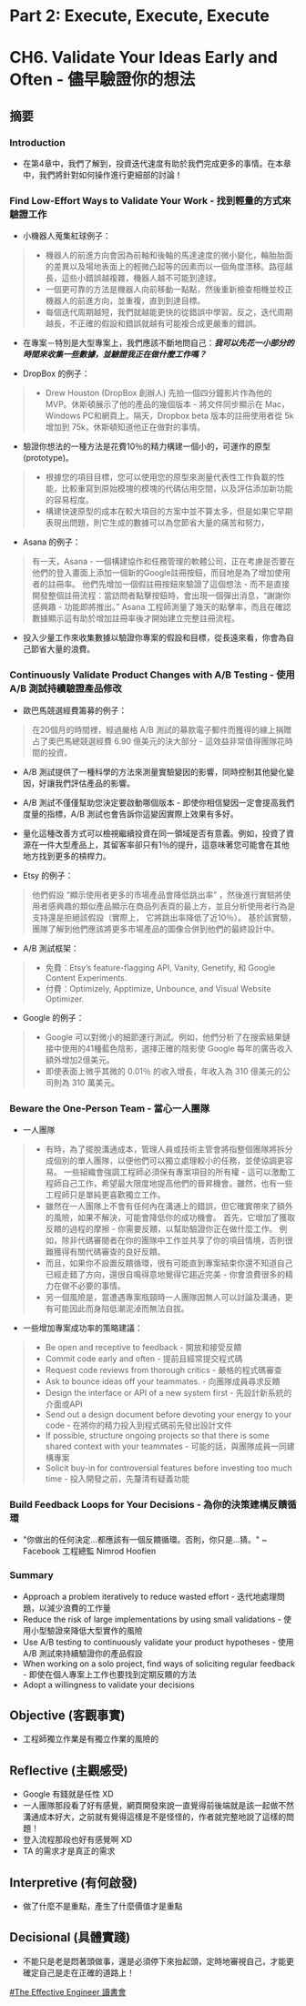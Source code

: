 # Part 2: Execute, Execute, Execute

# CH6. Validate Your Ideas Early and Often - 儘早驗證你的想法

## 摘要

### Introduction

* 在第4章中，我們了解到，投資迭代速度有助於我們完成更多的事情。在本章中，我們將針對如何操作進行更細部的討論！

### Find Low-Effort Ways to Validate Your Work - 找到輕量的方式來驗證工作

* 小機器人蒐集紅球例子：
> * 機器人的前進方向會因為前軸和後軸的馬達速度的微小變化，輪胎胎面的差異以及場地表面上的輕微凸起等的因素而以一個角度漂移。路徑越長，這些小錯誤越複雜，機器人越不可能到達球。
> * 一個更可靠的方法是機器人向前移動一點點，然後重新檢查相機並校正機器人的前進方向，並重複，直到到達目標。
> * 每個迭代周期越短，我們就越能更快的從錯誤中學習。反之，迭代周期越長，不正確的假設和錯誤就越有可能複合成更嚴重的錯誤。

* 在專案－特別是大型專案上，我們應該不斷地問自己：***我可以先花一小部分的時間來收集一些數據，並驗證我正在做什麼工作嗎？***

* DropBox 的例子：
> * Drew Houston (DropBox 創辦人) 先拍一個四分鐘影片作為他的MVP。休斯頓展示了他的產品的幾個版本 - 將文件同步顯示在 Mac，Windows PC和網頁上。隔天，Dropbox beta 版本的註冊使用者從 5k 增加到 75k，休斯頓知道他正在做對的事情。 

* 驗證你想法的一種方法是花費10％的精力構建一個小的，可運作的原型(prototype)。
> * 根據您的項目目標，您可以使用您的原型來測量代表性工作負載的性能，比較重寫到原始模塊的模塊的代碼佔用空間，以及評估添加新功能的容易程度。
> * 構建快速原型的成本在較大項目的方案中並不算太多，但是如果它早期表現出問題，則它生成的數據可以為您節省大量的痛苦和努力，

* Asana 的例子：
> 有一天，Asana - 一個構建協作和任務管理的軟體公司，正在考慮是否要在他們的登入畫面上添加一個新的Google註冊按鈕，而目地是為了增加使用者的註冊率。 
> 他們先增加一個假註冊按鈕來驗證了這個想法 - 而不是直接開發整個註冊流程：當訪問者點擊按鈕時，會出現一個彈出消息，“謝謝你感興趣 - 功能即將推出。”
> Asana 工程師測量了幾天的點擊率，而且在確認數據顯示這有助於增加註冊率後才開始建立完整註冊流程。

* 投入少量工作來收集數據以驗證你專案的假設和目標，從長遠來看，你會為自己節省大量的浪費。

### Continuously Validate Product Changes with A/B Testing - 使用 A/B 測試持續驗證產品修改

* 歐巴馬競選經費籌募的例子：
> 在20個月的時間裡，經過嚴格 A/B 測試的募款電子郵件而獲得的線上捐贈占了奧巴馬總競選經費 6.90 億美元的決大部分 - 這效益非常值得團隊花時間的投資。

* A/B 測試提供了一種科學的方法來測量實驗變因的影響，同時控制其他變化變因，好讓我們評估產品的影響。
* A/B 測試不僅僅幫助您決定要啟動哪個版本 - 即使你相信變因一定會提高我們度量的指標，A/B 測試也會告訴你這變因實際上效果有多好。
* 量化這種改善方式可以檢視繼續投資在同一領域是否有意義。例如，投資了資源在一件大型產品上，其留客率卻只有1％的提升，這意味著您可能會在其他地方找到更多的槓桿力。

* Etsy 的例子：
> 他們假設 “顯示使用者更多的市場產品會降低跳出率” ，然後進行實驗將使用者感興趣的類似產品顯示在商品列表頁的最上方，並且分析使用者行為是支持還是拒絕該假設（實際上， 它將跳出率降低了近10％）。 
> 基於該實驗，團隊了解到他們應該將更多市場產品的圖像合併到他們的最終設計中。

* A/B 測試框架：
> * 免費：Etsy’s feature-flagging API, Vanity, Genetify, 和 Google Content Experiments. 
> * 付費：Optimizely, Apptimize, Unbounce, and Visual Website Optimizer.

* Google 的例子：
> * Google 可以對微小的細節運行測試。例如，他們分析了在搜索結果鏈接中使用的41種藍色陰影，選擇正確的陰影使 Google 每年的廣告收入額外增加2億美元。
> * 即使表面上微乎其微的 0.01％ 的收入增長，年收入為 310 億美元的公司則為 310 萬美元。

### Beware the One-Person Team - 當心一人團隊

* 一人團隊
> * 有時，為了擺脫溝通成本，管理人員或技術主管會將指整個團隊將拆分成個別的單人團隊，以便他們可以獨立處理較小的任務，並使協調更容易。
> 一些組織會強調工程師必須保有專案項目的所有權 - 這可以激勵工程師自己工作，希望最大限度地提高他們的晉昇機會。雖然，也有一些工程師只是單純更喜歡獨立工作。
> * 雖然在一人團隊上不會有任何內在溝通上的錯誤，但它確實帶來了額外的風險，如果不解決，可能會降低你的成功機會。
> 首先，它增加了獲取反饋的過程的摩擦 - 你需要反饋，以幫助驗證你正在做什麼工作。
> 例如，除非代碼審閱者在你的團隊中工作並共享了你的項目情境，否則很難獲得有關代碼審查的良好反饋。
> * 而且，如果你不設置反饋循環，很有可能直到專案結束你還不知道自己已經走錯了方向，還很自鳴得意地覺得它趨近完美 - 你會浪費很多的精力在做不必要的事情。
> * 另一個風險是，當遭遇專案瓶頸時一人團隊因無人可以討論及溝通，更有可能因此而身陷低潮泥淖而無法自拔。

* 一些增加專案成功率的策略建議：
> * Be open and receptive to feedback - 開放和接受反饋
> * Commit code early and often - 提前且經常提交程式碼
> * Request code reviews from thorough critics - 嚴格的程式碼審查
> * Ask to bounce ideas off your teammates. - 向團隊成員尋求反饋
> * Design the interface or API of a new system first - 先設計新系統的介面或API
> * Send out a design document before devoting your energy to your code - 在將你的精力投入到程式碼前先發出設計文件
> * If possible, structure ongoing projects so that there is some shared context with your teammates - 可能的話，與團隊成員一同建構專案
> * Solicit buy-in for controversial features before investing too much time - 投入開發之前，先釐清有疑義功能

### Build Feedback Loops for Your Decisions - 為你的決策建構反饋循環

* "你做出的任何決定...都應該有一個反饋循環。否則，你只是...猜。"  ~ Facebook 工程總監 Nimrod Hoofien

### Summary

* Approach a problem iteratively to reduce wasted effort - 迭代地處理問題，以減少浪費的工作量
* Reduce the risk of large implementations by using small validations - 使用小型驗證來降低大型實作的風險
* Use A/B testing to continuously validate your product hypotheses - 使用 A/B 測試來持續驗證你的產品假設
* When working on a solo project, find ways of soliciting regular feedback - 即使在個人專案上工作也要找到定期反饋的方法
* Adopt a willingness to validate your decisions

## Objective (客觀事實)

* 工程師獨立作業是有獨立作業的風險的

## Reflective (主觀感受) 

* Google 有錢就是任性 XD
* 一人團隊那段看了好有感覺，網頁開發來說一直覺得前後端就是該一起做不然溝通成本好大，之前就有覺得這樣是不是怪怪的，作者就完整地說了這樣的問題！
* 登入流程那段也好有感覺啊 XD
* TA 的需求才是真正的需求

## Interpretive (有何啟發)

* 做了什麼不是重點，產生了什麼價值才是重點

## Decisional (具體實踐)

* 不能只是老是悶著頭做事，還是必須停下來抬起頭，定時地審視自己，才能更確定自己是走在正確的道路上！


[#The Effective Engineer 讀書會](https://softnshare.wordpress.com/portfolio/packageeffectiveengineer/)
